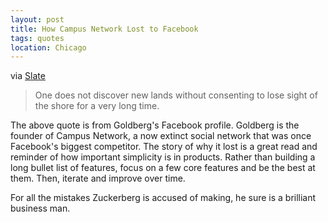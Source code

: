 ```yaml
---
layout: post
title: How Campus Network Lost to Facebook
tags: quotes
location: Chicago
---
```


via [Slate](http://www.slate.com/id/2269131/)

> One does not discover new lands without consenting to lose sight of the shore for a very long time. 

The above quote is from Goldberg's Facebook profile. Goldberg is the founder of Campus Network, a now extinct social network that was once Facebook's biggest competitor. The story of why it lost is a great read and reminder of how important simplicity is in products. Rather than building a long bullet list of features, focus on a few core features and be the best at them. Then, iterate and improve over time.

For all the mistakes Zuckerberg is accused of making, he sure is a brilliant business man.
